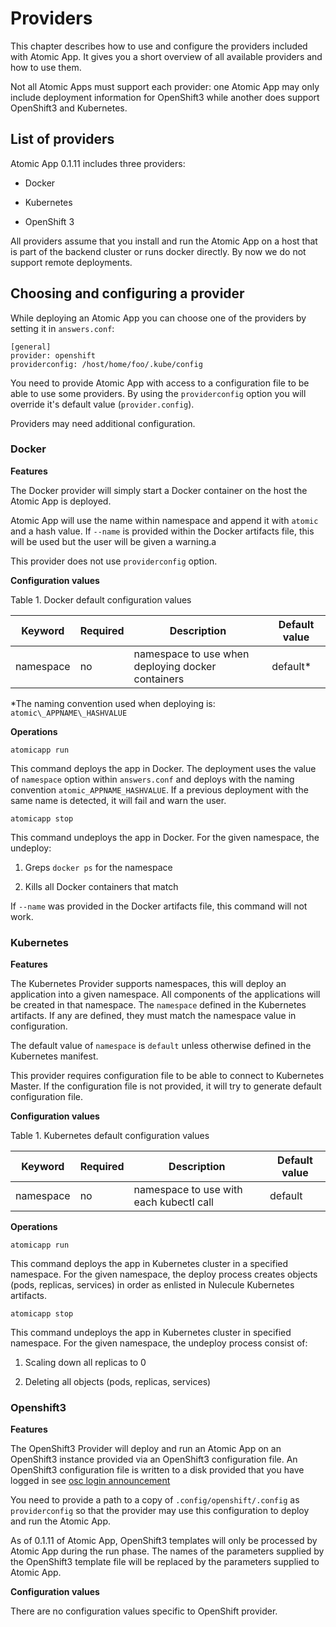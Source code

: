 # Providers
This chapter describes how to use and configure the providers included with Atomic App. It gives you a short overview of all available providers and how to use them.


Not all Atomic Apps must support each provider: one Atomic App may only include deployment information for OpenShift3 while another does support OpenShift3 and Kubernetes.

## List of providers
Atomic App 0.1.11 includes three providers:

  * Docker

  * Kubernetes

  * OpenShift 3


All providers assume that you install and run the Atomic App on a host that is part of the backend cluster or runs docker directly. By now we do not support remote deployments.

## Choosing and configuring a provider
While deploying an Atomic App you can choose one of the providers by setting it in `answers.conf`:

```
[general]
provider: openshift
providerconfig: /host/home/foo/.kube/config
```

You need to provide Atomic App with access to a configuration file to be able to use some providers. By using the `providerconfig` option you will override it's default value (`provider.config`).

Providers may need additional configuration.

### Docker

**Features**

The Docker provider will simply start a Docker container on the host the Atomic App is deployed.


Atomic App will use the name within namespace and append it with `atomic` and a hash value. If `--name` is provided within the Docker artifacts file, this will be used but the user will be given a warning.a

This provider does not use `providerconfig` option.

**Configuration values**

Table 1. Docker default configuration values

Keyword  | Required | Description                                           | Default value
---------|----------|-------------------------------------------------------|--------------
namespace|   no     |   namespace to use when deploying docker containers   | default\*

\*The naming convention used when deploying is: `atomic\_APPNAME\_HASHVALUE`

**Operations**

```
atomicapp run
```

This command deploys the app in Docker. The deployment uses the value of `namespace` option within `answers.conf` and deploys with the naming convention `atomic_APPNAME_HASHVALUE`. If a previous deployment with the same name is detected, it will fail and warn the user.

```
atomicapp stop
```

This command undeploys the app in Docker. For the given namespace, the undeploy:

  1. Greps `docker ps` for the namespace

  2. Kills all Docker containers that match

If `--name` was provided in the Docker artifacts file, this command will not work.

### Kubernetes

**Features**

The Kubernetes Provider supports namespaces, this will deploy an application into a given namespace. All components of the applications will be created in that namespace. The `namespace` defined in the Kubernetes artifacts. If any are defined, they must match the namespace value in configuration.


The default value of `namespace` is `default` unless otherwise defined in the Kubernetes manifest.

This provider requires configuration file to be able to connect to Kubernetes Master. If the configuration file is not provided, it will try to generate default configuration file.

**Configuration values**

Table 1. Kubernetes default configuration values

Keyword  | Required | Description                                 | Default value
---------|----------|---------------------------------------------|--------------
namespace|   no     |   namespace to use with each kubectl call   | default

**Operations**

```
atomicapp run
```

This command deploys the app in Kubernetes cluster in a specified namespace. For the given namespace, the deploy process creates objects (pods, replicas, services) in order as enlisted in Nulecule Kubernetes artifacts.

```
atomicapp stop
```
This command undeploys the app in Kubernetes cluster in specified namespace. For the given namespace, the undeploy process consist of:

  1. Scaling down all replicas to 0

  2. Deleting all objects (pods, replicas, services)

### Openshift3

**Features**

The OpenShift3 Provider will deploy and run an Atomic App on an OpenShift3 instance provided via an OpenShift3 configuration file. An OpenShift3 configuration file is written to a disk provided that you have logged in see [osc login announcement](http://lists.openshift.redhat.com/openshift-archives/users/2015-March/msg00014.html)


You need to provide a path to a copy of `.config/openshift/.config` as `providerconfig` so that the provider may use this configuration to deploy and run the Atomic App.


As of 0.1.11 of Atomic App, OpenShift3 templates will only be processed by Atomic App during the run phase. The names of the parameters supplied by the OpenShift3 template file will be replaced by the parameters supplied to Atomic App.

**Configuration values**

There are no configuration values specific to OpenShift provider.
